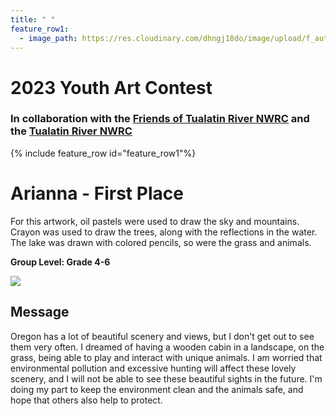```yaml
---
title: " "
feature_row1:
  - image_path: https://res.cloudinary.com/dhngj18do/image/upload/f_auto,q_auto/v1/images/artcontest/ribbon_1
---
```


# 2023 Youth Art Contest

### In collaboration with the [Friends of Tualatin River NWRC](https://fotr.wildapricot.org/) and the [Tualatin River NWRC](https://www.fws.gov/refuge/Tualatin_River/)

{% include feature_row id="feature_row1"%}

# Arianna - First Place  
For this artwork, oil pastels were used to draw the sky and mountains. Crayon was used to draw the trees, along with the reflections in the water. The lake was drawn with colored pencils, so were the grass and animals.  

**Group Level: Grade 4-6**  

![](https://res.cloudinary.com/dhngj18do/image/upload/f_auto,q_auto/v1/images/artcontest/2023_grp3_1st_large)

## Message

Oregon has a lot of beautiful scenery and views, but I don't get out to see them very often. I dreamed of having a wooden cabin in a landscape, on the grass, being able to play and interact with unique animals. I am worried that environmental pollution and excessive hunting will affect these lovely scenery, and I will not be able to see these beautiful sights in the future. I'm doing my part to keep the environment clean and the animals safe, and hope that others also help to protect.
